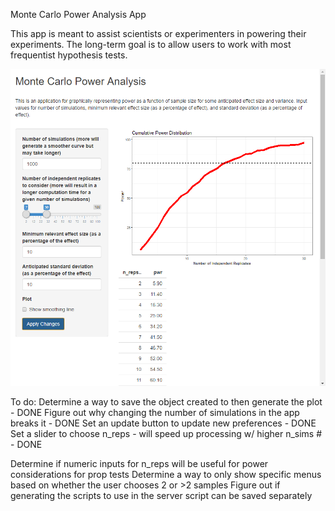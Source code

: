 Monte Carlo Power Analysis App

This app is meant to assist scientists or experimenters in powering their experiments. The long-term goal is to allow users to work with most frequentist hypothesis tests.

![](MC_Power_App.PNG)

To do:
Determine a way to save the object created to then generate the plot - DONE
Figure out why changing the number of simulations in the app breaks it - DONE
Set an update button to update new preferences - DONE
Set a slider to choose n_reps - will speed up processing w/ higher n_sims # - DONE

Determine if numeric inputs for n_reps will be useful for power considerations for prop tests
Determine a way to only show specific menus based on whether the user chooses 2 or >2 samples
Figure out if generating the scripts to use in the server script can be saved separately

